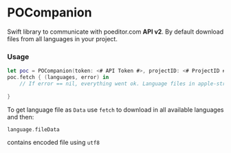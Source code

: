 # POCompanion
Swift library to communicate with poeditor.com **API v2**. By default download files from all languages in your project.

### Usage

```swift
let poc = POCompanion(token: <# API Token #>, projectID: <# ProjectID #>)
poc.fetch { (languages, error) in
	// If error == nil, everything went ok. Language files in apple-strings format is available in Language object
	
}
```

To get language file as `Data` use `fetch` to download in all available languages and then:

```swift
language.fileData
```

contains encoded file using `utf8`